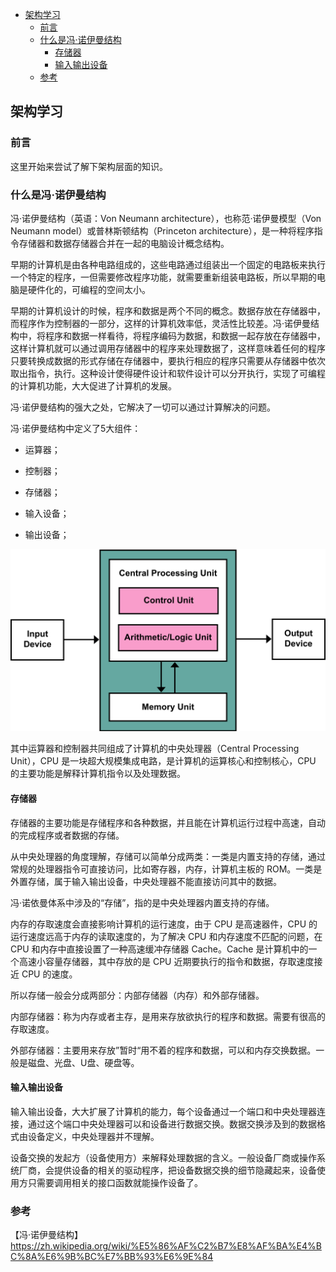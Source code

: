 <!-- START doctoc generated TOC please keep comment here to allow auto update -->
<!-- DON'T EDIT THIS SECTION, INSTEAD RE-RUN doctoc TO UPDATE -->

- [架构学习](#%E6%9E%B6%E6%9E%84%E5%AD%A6%E4%B9%A0)
  - [前言](#%E5%89%8D%E8%A8%80)
  - [什么是冯·诺伊曼结构](#%E4%BB%80%E4%B9%88%E6%98%AF%E5%86%AF%C2%B7%E8%AF%BA%E4%BC%8A%E6%9B%BC%E7%BB%93%E6%9E%84)
    - [存储器](#%E5%AD%98%E5%82%A8%E5%99%A8)
    - [输入输出设备](#%E8%BE%93%E5%85%A5%E8%BE%93%E5%87%BA%E8%AE%BE%E5%A4%87)
  - [参考](#%E5%8F%82%E8%80%83)

<!-- END doctoc generated TOC please keep comment here to allow auto update -->

## 架构学习

### 前言

这里开始来尝试了解下架构层面的知识。   

### 什么是冯·诺伊曼结构

冯·诺伊曼结构（英语：Von Neumann architecture），也称范·诺伊曼模型（Von Neumann model）或普林斯顿结构（Princeton architecture），是一种将程序指令存储器和数据存储器合并在一起的电脑设计概念结构。    

早期的计算机是由各种电路组成的，这些电路通过组装出一个固定的电路板来执行一个特定的程序，一但需要修改程序功能，就需要重新组装电路板，所以早期的电脑是硬件化的，可编程的空间太小。  

早期的计算机设计的时候，程序和数据是两个不同的概念。数据存放在存储器中，而程序作为控制器的一部分，这样的计算机效率低，灵活性比较差。冯·诺伊曼结构中，将程序和数据一样看待，将程序编码为数据，和数据一起存放在存储器中，这样计算机就可以通过调用存储器中的程序来处理数据了，这样意味着任何的程序只要转换成数据的形式存储在存储器中，要执行相应的程序只需要从存储器中依次取出指令，执行。这种设计使得硬件设计和软件设计可以分开执行，实现了可编程的计算机功能，大大促进了计算机的发展。       

冯·诺伊曼结构的强大之处，它解决了一切可以通过计算解决的问题。   

冯·诺伊曼结构中定义了5大组件：  

- 运算器；  

- 控制器；  

- 存储器；  

- 输入设备；  

- 输出设备；   

<img src="/img/architecture/Von_Neumann_Architecture.svg.png"  alt="architecture" />   

其中运算器和控制器共同组成了计算机的中央处理器（Central Processing Unit），CPU 是一块超大规模集成电路，是计算机的运算核心和控制核心，CPU 的主要功能是解释计算机指令以及处理数据。     

#### 存储器

存储器的主要功能是存储程序和各种数据，并且能在计算机运行过程中高速，自动的完成程序或者数据的存储。   

从中央处理器的角度理解，存储可以简单分成两类：一类是内置支持的存储，通过常规的处理器指令可直接访问，比如寄存器，内存，计算机主板的 ROM。一类是外置存储，属于输入输出设备，中央处理器不能直接访问其中的数据。   

冯·诺依曼体系中涉及的“存储”，指的是中央处理器内置⽀持的存储。    

内存的存取速度会直接影响计算机的运行速度，由于 CPU 是高速器件，CPU 的运行速度远高于内存的读取速度的，为了解决 CPU 和内存速度不匹配的问题，在 CPU 和内存中直接设置了一种高速缓冲存储器 Cache。Cache 是计算机中的一个高速小容量存储器，其中存放的是 CPU 近期要执行的指令和数据，存取速度接近 CPU 的速度。   

所以存储一般会分成两部分：内部存储器（内存）和外部存储器。  

内部存储器：称为内存或者主存，是用来存放欲执行的程序和数据。需要有很高的存取速度。  

外部存储器：主要用来存放”暂时“用不着的程序和数据，可以和内存交换数据。一般是磁盘、光盘、U盘、硬盘等。    

#### 输入输出设备

输入输出设备，大大扩展了计算机的能力，每个设备通过一个端口和中央处理器连接，通过这个端口中央处理器可以和设备进行数据交换。数据交换涉及到的数据格式由设备定义，中央处理器并不理解。  

设备交换的发起方（设备使用方）来解释处理数据的含义。一般设备厂商或操作系统厂商，会提供设备的相关的驱动程序，把设备数据交换的细节隐藏起来，设备使用方只需要调用相关的接口函数就能操作设备了。   






### 参考

【冯·诺伊曼结构】https://zh.wikipedia.org/wiki/%E5%86%AF%C2%B7%E8%AF%BA%E4%BC%8A%E6%9B%BC%E7%BB%93%E6%9E%84   
